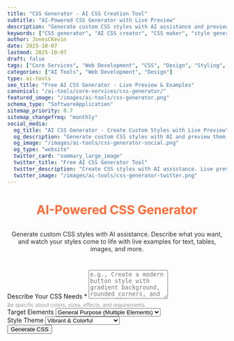 ```yaml
---
title: "CSS Generator - AI CSS Creation Tool"
subtitle: "AI-Powered CSS Generator with Live Preview"
description: "Generate custom CSS styles with AI assistance and preview them in real-time. Create styles for text, tables, images, and more with live examples. Free AI CSS generator."
keywords: ["CSS generator", "AI CSS creator", "CSS maker", "style generator", "web design tool", "CSS preview", "live CSS editor", "AI styling", "web development", "CSS examples"]
author: JonesCKevin
date: 2025-10-07
lastmod: 2025-10-07
draft: false
tags: ["Core Services", "Web Development", "CSS", "Design", "Styling", "Frontend", "AI", "Tools"]
categories: ["AI Tools", "Web Development", "Design"]
type: ai-tools
seo_title: "Free AI CSS Generator - Live Preview & Examples"
canonical: "/ai-tools/core-services/css-generator/"
featured_image: "/images/ai-tools/css-generator.png"
schema_type: "SoftwareApplication"
sitemap_priority: 0.7
sitemap_changefreq: "monthly"
social_media:
  og_title: "AI CSS Generator - Create Custom Styles with Live Preview"
  og_description: "Generate custom CSS styles with AI and preview them in real-time. See your styles applied to text, tables, images, and more."
  og_image: "/images/ai-tools/css-generator-social.png"
  og_type: "website"
  twitter_card: "summary_large_image"
  twitter_title: "Free AI CSS Generator Tool"
  twitter_description: "Create CSS styles with AI assistance. Live preview with text, tables, and image examples."
  twitter_image: "/images/ai-tools/css-generator-twitter.png"
---
```


<link rel="stylesheet" href="css-generator.css">
<h1 style="text-align: center; margin-bottom: 30px; color: #ff6b35;">AI-Powered CSS Generator</h1>
<p style="text-align: center; margin-bottom: 40px; opacity: 0.9;">
    Generate custom CSS styles with AI assistance. Describe what you want, and watch your styles come to life
    with live examples for text, tables, images, and more.
</p>
<form id="cssForm" onsubmit="generateCSS(event); return false;">
    <!-- CSS Request -->
    <div class="form-group">
        <label for="cssRequest">Describe Your CSS Needs *</label>
        <textarea 
            id="cssRequest" 
            rows="4" 
            placeholder="e.g., Create a modern button style with gradient background, rounded corners, and hover effects."
            required
        ></textarea>
        <small style="color: #999; display: block; margin-top: 5px;">
            Be specific about colors, sizes, effects, and requirements.
        </small>
    </div>
    <!-- CSS Scope -->
    <div class="form-group">
        <label for="cssScope">Target Elements</label>
        <select id="cssScope">
            <option value="general">General Purpose (Multiple Elements)</option>
            <option value="text">Text & Typography</option>
            <option value="buttons">Buttons & Links</option>
            <option value="tables">Tables & Lists</option>
            <option value="forms">Forms & Inputs</option>
            <option value="cards">Cards & Containers</option>
            <option value="navigation">Navigation & Menus</option>
        </select>
    </div>
    <!-- Style Preferences -->
    <div class="form-group">
        <label for="styleTheme">Style Theme</label>
        <select id="styleTheme">
            <option value="vibrant">Vibrant & Colorful</option>
            <option value="modern">Modern & Minimalist</option>
            <option value="professional">Professional & Corporate</option>
            <option value="dark">Dark Mode</option>
            <option value="light">Light & Airy</option>
            <option value="retro">Retro & Vintage</option>
        </select>
    </div>
    <button type="submit" class="btn-primary">Generate CSS</button>
</form>
<!-- Loading State -->
<div class="ai-loading" id="loadingDiv" style="display: none;">
    <div class="ai-loading-spinner"></div>
    <div>Generating your custom CSS styles...</div>
</div>
<!-- Error Display -->
<div id="errorDiv" style="display: none;"></div>
<!-- Results -->
<div id="resultDiv" style="display: none;">
    <h3 style="color: #ff6b35; margin-bottom: 20px;">Generated CSS</h3>
    <!-- CSS Editor -->
    <div class="css-editor-container">
        <div class="editor-header">
            <span>CSS Code (Editable)</span>
            <div class="editor-actions">
                <button onclick="applyCSS()" class="apply-btn">✨ Apply Changes</button>
                <button onclick="copyCSSCode()" class="copy-btn">📋 Copy CSS</button>
            </div>
        </div>
        <textarea id="cssCodeEditor" class="css-code-editor" spellcheck="false"></textarea>
    </div>
    <!-- Live Preview -->
    <div class="preview-container" id="previewContainer">
        <h3 style="color: #ff6b35; margin-top: 30px; margin-bottom: 20px;">Live Preview</h3>
        <!-- Style Tag for Live CSS -->
        <style id="liveStyleTag"></style>
        <!-- Preview Content - All Sections Visible -->
        <div class="preview-content">
            <!-- Text Preview -->
            <div class="preview-section">
                <h4 class="section-title">Text & Typography</h4>
                <div class="section-content">
                    <h1 class="preview-element">Heading 1 Example</h1>
                    <h2 class="preview-element">Heading 2 Example</h2>
                    <h3 class="preview-element">Heading 3 Example</h3>
                    <p class="preview-element">
                        This is a paragraph with <strong>bold text</strong>, <em>italic text</em>, 
                        and <a href="#" class="preview-element">a sample link</a>. 
                        Lorem ipsum dolor sit amet, consectetur adipiscing elit.
                    </p>
                    <ul class="preview-element">
                        <li>List item one</li>
                        <li>List item two</li>
                        <li>List item three</li>
                    </ul>
                </div>
            </div>
            <!-- Table Preview -->
            <div class="preview-section">
                <h4 class="section-title">Table</h4>
                <div class="section-content">
                    <table class="preview-element">
                        <thead>
                            <tr>
                                <th>Column 1</th>
                                <th>Column 2</th>
                                <th>Column 3</th>
                            </tr>
                        </thead>
                        <tbody>
                            <tr>
                                <td>Data 1</td>
                                <td>Data 2</td>
                                <td>Data 3</td>
                            </tr>
                            <tr>
                                <td>Data 4</td>
                                <td>Data 5</td>
                                <td>Data 6</td>
                            </tr>
                        </tbody>
                    </table>
                </div>
            </div>
            <!-- Buttons Preview -->
            <div class="preview-section">
                <h4 class="section-title">Buttons</h4>
                <div class="section-content">
                    <button class="preview-element">Primary Button</button>
                    <button class="preview-element secondary">Secondary Button</button>
                    <a href="#" class="preview-element link-button">Link Button</a>
                </div>
            </div>
            <!-- Form Preview -->
            <div class="preview-section">
                <h4 class="section-title">Form Elements</h4>
                <div class="section-content">
                    <form class="preview-element">
                        <label class="preview-element">Text Input:</label>
                        <input type="text" class="preview-element" placeholder="Enter text...">
                        <label class="preview-element">Email Input:</label>
                        <input type="email" class="preview-element" placeholder="email@example.com">
                        <label class="preview-element">Select Dropdown:</label>
                        <select class="preview-element">
                            <option>Option 1</option>
                            <option>Option 2</option>
                            <option>Option 3</option>
                        </select>
                        <label class="preview-element">Textarea:</label>
                        <textarea class="preview-element" rows="3" placeholder="Enter message..."></textarea>
                        <button type="submit" class="preview-element">Submit</button>
                    </form>
                </div>
            </div>
            <!-- Card Preview -->
            <div class="preview-section">
                <h4 class="section-title">Card Component</h4>
                <div class="section-content">
                    <div class="preview-element card">
                        <div class="card-header">Card Title</div>
                        <div class="card-body">
                            <p>This is a sample card with content. Cards are commonly used for displaying grouped information.</p>
                            <ul>
                                <li>Feature one</li>
                                <li>Feature two</li>
                                <li>Feature three</li>
                            </ul>
                        </div>
                        <div class="card-footer">
                            <button class="preview-element">Action</button>
                        </div>
                    </div>
                </div>
            </div>
        </div>
    </div>
    <!-- Download Options -->
    <div style="margin-top: 30px; gap: 15px; display: flex; justify-content: center; flex-wrap: wrap;">
        <button class="btn-primary" onclick="downloadCSS()" style="width: auto; padding: 10px 20px;">
            💾 Download CSS File
        </button>
        <button class="btn-primary" onclick="copyFullCode()" style="width: auto; padding: 10px 20px; background: linear-gradient(135deg, #28a745, #34ce57);">
            📋 Copy CSS + HTML Example
        </button>
    </div>
</div>
    
<script src="css-generator.js"></script>

